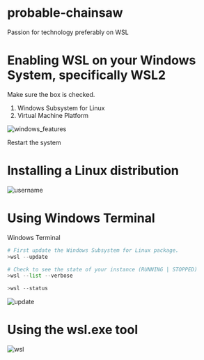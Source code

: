 # probable-chainsaw
Passion for technology preferably on WSL

# Enabling WSL on your Windows System, specifically WSL2

Make sure the box is checked.
1. Windows Subsystem for Linux
2. Virtual Machine Platform
   
![windows_features](https://github.com/user-attachments/assets/d8a4f8da-4eeb-453d-a93c-bc903662688b)

Restart the system

# Installing a Linux distribution


![username](https://github.com/user-attachments/assets/a3b679f5-c66b-4353-bb59-2dd89659d78f)

# Using Windows Terminal

Windows Terminal
```python
# First update the Windows Subsystem for Linux package.
>wsl --update

# Check to see the state of your instance (RUNNING | STOPPED)
>wsl --list --verbose

>wsl --status
```


![update](https://github.com/user-attachments/assets/7bb5fa81-8743-4017-a5e8-375b0be1ec46)

# Using the wsl.exe tool

![wsl](https://github.com/user-attachments/assets/a4527805-ed7e-4caf-ba02-8e9f772311ed)






